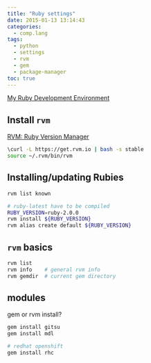 ```yaml
---
title: "Ruby settings"
date: 2015-01-13 13:14:43
categories:
  - comp.lang
tags:
  - python
  - settings
  - rvm
  - gem
  - package-manager
toc: true
---
```


[My Ruby Development Environment](http://jimeh.me/blog/2011/11/01/my-ruby-development-environment/)

## Install `rvm`

[RVM: Ruby Version Manager](https://rvm.io/)

```sh
\curl -L https://get.rvm.io | bash -s stable
source ~/.rvm/bin/rvm
```

## Installing/updating Rubies

```sh
rvm list known

# ruby-latest have to be compiled
RUBY_VERSION=ruby-2.0.0
rvm install ${RUBY_VERSION}
rvm alias create default ${RUBY_VERSION}
```

## `rvm` basics

```sh
rvm list
rvm info    # general rvm info
rvm gemdir  # current gem directory
```

## modules

gem or rvm install?

```sh
gem install gitsu
gem install mdl

# redhat openshift
gem install rhc
```
